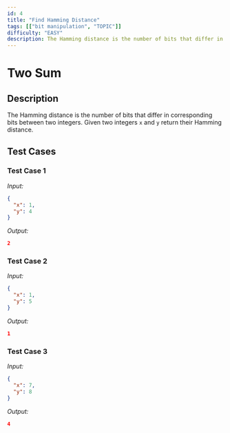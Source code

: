 ```yaml
---
id: 4
title: "Find Hamming Distance"
tags: [["bit manipulation", "TOPIC"]]
difficulty: "EASY"
description: The Hamming distance is the number of bits that differ in corresponding bits between two integers. Given two integers x and y return their Hamming distance.
---
```


# Two Sum

## Description

The Hamming distance is the number of bits that differ in corresponding bits between two integers. Given two integers <code>x</code> and <code>y</code> return their Hamming distance.

## Test Cases

### Test Case 1
*Input:*
```json
{
  "x": 1,
  "y": 4
}
```
*Output:*
```json
2
```

### Test Case 2
*Input:*
```json
{
  "x": 1,
  "y": 5
}
```
*Output:*
```json
1
```
### Test Case 3
*Input:*
```json
{
  "x": 7,
  "y": 8
}
```
*Output:*
```json
4
```
